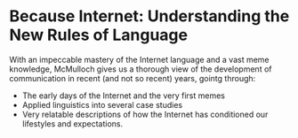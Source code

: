 # Because Internet: Understanding the New Rules of Language
With an impeccable mastery of the Internet language and a vast meme knowledge, McMulloch gives us a thorough view of the development of communication in recent (and not so recent) years, gointg through:

-   The early days of the Internet and the very first memes
-   Applied linguistics into several case studies
-   Very relatable descriptions of how the Internet has conditioned our lifestyles and expectations.